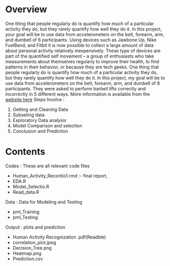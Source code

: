 # Overview
One thing that people regularly do is quantify how much of a particular activity they do, but they rarely quantify how well they do it. In this project, your goal will be to use data from accelerometers on the belt, forearm, arm, and dumbell of 6 participants.
Using devices such as Jawbone Up, Nike FuelBand, and Fitbit it is now possible to collect a large amount of data about personal activity relatively inexpensively. These type of devices are part of the quantified self movement – a group of enthusiasts who take measurements about themselves regularly to improve their health, to find patterns in their behavior, or because they are tech geeks. One thing that people regularly do is quantify how much of a particular activity they do, but they rarely quantify how well they do it. In this project, my goal will be to use data from accelerometers on the belt, forearm, arm, and dumbell of 6 participants. They were asked to perform barbell lifts correctly and incorrectly in 5 different ways. More information is available from the [website here](http://groupware.les.inf.puc-rio.br/har) 
Steps Involve :

1. Getting and Cleaning Data 
2. Subseting data
3. Exploratory Data analysis
4. Model Comparison and selection
5. Conclusion and Prediction


# Contents 
Codes : These are all relevant code files
* Human_Activity_Recontio1.rmd :- final report,
* EDA.R
* Model_Selectio.R
* Read_data.R

Data : Data for Modeling and Testing 
* pml_Training 
* pml_Testing

Output : plots and prediction 
* Human Activity Recognization .pdf(Readble)
* correlation_plot.jpeg
* Decision_Tree.png
* Heatmap.png
* Prediction.csv

 
